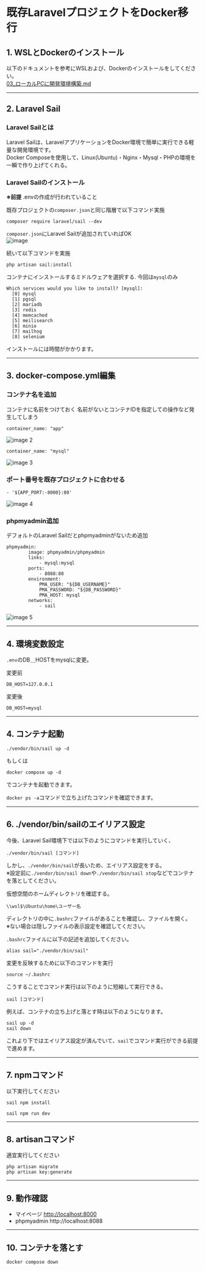 # 既存LaravelプロジェクトをDocker移行

## 1. WSLとDockerのインストール

以下のドキュメントを参考にWSLおよび、Dockerのインストールをしてください。  
[03_ローカルPCに開発環境構築.md](https://github.com/cw-develop/mypage-sample2/blob/test_docker/doc2/03_%E3%83%AD%E3%83%BC%E3%82%AB%E3%83%ABPC%E3%81%AB%E9%96%8B%E7%99%BA%E7%92%B0%E5%A2%83%E6%A7%8B%E7%AF%89.md)

-----
## 2. Laravel Sail

### Laravel Sailとは

Laravel Sailは、LaravelアプリケーションをDocker環境で簡単に実行できる軽量な開発環境です。  
Docker Composeを使用して、Linux(Ubuntu)・Nginx・Mysql・PHPの環境を一瞬で作り上げてくれる。  


### Laravel Sailのインストール
**※前提**
.envの作成が行われていること

既存プロジェクトの`composer.json`と同じ階層で以下コマンド実施
```
composer require laravel/sail --dev
```
`composer.json`にLaravel Sailが追加されていればOK  
![image](https://github.com/user-attachments/assets/0c6c1663-f9ba-4201-9a2c-fbef02403b81)


続いて以下コマンドを実施
```
php artisan sail:install
```
コンテナにインストールするミドルウェアを選択する. 
今回は`mysql`のみ
```
Which services would you like to install? [mysql]:
  [0] mysql
  [1] pgsql
  [2] mariadb
  [3] redis
  [4] memcached
  [5] meilisearch
  [6] minio
  [7] mailhog
  [8] selenium
```
インストールには時間がかかります。  

-----
## 3. docker-compose.yml編集
### コンテナ名を追加
コンテナに名前をつけておく
名前がないとコンテナIDを指定しての操作など発生してしまう
```
container_name: "app"
```
![image 2](https://github.com/user-attachments/assets/e9a83187-6edf-4705-a9b4-a1ba12f8a935)


```
container_name: "mysql"
```
![image 3](https://github.com/user-attachments/assets/e6ac2ea8-e8ae-4aea-95c0-071a2c3de6e8)


### ポート番号を既存プロジェクトに合わせる
```
- '${APP_PORT:-8000}:80'
```
![image 4](https://github.com/user-attachments/assets/4c9fe469-795d-44f8-8c7e-7fb7daac833f)


### phpmyadmin追加
デフォルトのLaravel Sailだとphpmyadminがないため追加
```
phpmyadmin:
        image: phpmyadmin/phpmyadmin
        links:
            - mysql:mysql
        ports:
            - 8088:80
        environment:
            PMA_USER: "${DB_USERNAME}"
            PMA_PASSWORD: "${DB_PASSWORD}"
            PMA_HOST: mysql
        networks:
            - sail
```
![image 5](https://github.com/user-attachments/assets/2284d2bf-2caa-4823-8af0-21a4c9ebea52)

-----
## 4. 環境変数設定

`.env`のDB＿HOSTをmysqlに変更。  

変更前
```
DB_HOST=127.0.0.1
```

変更後
```
DB_HOST=mysql
```

-----
## 4. コンテナ起動

```
./vendor/bin/sail up -d
```
もしくは
```
docker compose up -d
```
でコンテナを起動できます。

`docker ps -a`コマンドで立ち上げたコマンドを確認できます。

-----
## 6. ./vendor/bin/sailのエイリアス設定

今後、Laravel Sail環境下では以下のようにコマンドを実行していく、
```
./vendor/bin/sail [コマンド]
```

しかし、`./vendor/bin/sail`が長いため、エイリアス設定をする。  
※設定前に`./vendor/bin/sail down`や`./vendor/bin/sail stop`などでコンテナを落としてください。  

仮想空間のホームディレクトリを確認する。  
```
\\wsl$\Ubuntu\home\ユーザー名
```

ディレクトリの中に`.bashrc`ファイルがあることを確認し、ファイルを開く。  
※ない場合は隠しファイルの表示設定を確認してください。  

`.bashrc`ファイルに以下の記述を追加してください。  
```
alias sail="./vendor/bin/sail"
```

変更を反映するために以下のコマンドを実行
```
source ~/.bashrc
```

こうすることでコマンド実行は以下のように短縮して実行できる。
```
sail [コマンド]
```

例えば、コンテナの立ち上げと落とす時は以下のようになります。  
```
sail up -d
sail down
```

これより下ではエイリアス設定が済んでいて、`sail`でコマンド実行ができる前提で進めます。 

-----
## 7. npmコマンド

以下実行してください
```
sail npm install
```

```
sail npm run dev
```

-----
## 8. artisanコマンド

適宜実行してください
```
php artisan migrate
php artisan key:generate
```

-----
## 9. 動作確認

- マイページ [http://localhost:8000](http://localhost:8000)
- phpmyadmin http://localhost:8088

-----
## 10. コンテナを落とす

```
docker compose down
```

